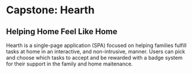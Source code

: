 # Capstone: Hearth
## Helping Home Feel Like Home

Hearth is a single-page application (SPA) focused on helping families fulfill tasks at home in an
interactive, and non-intrusive, manner. Users can pick and choose which tasks to accept and be
rewarded with a badge system for their support in the family and home maitenance.
